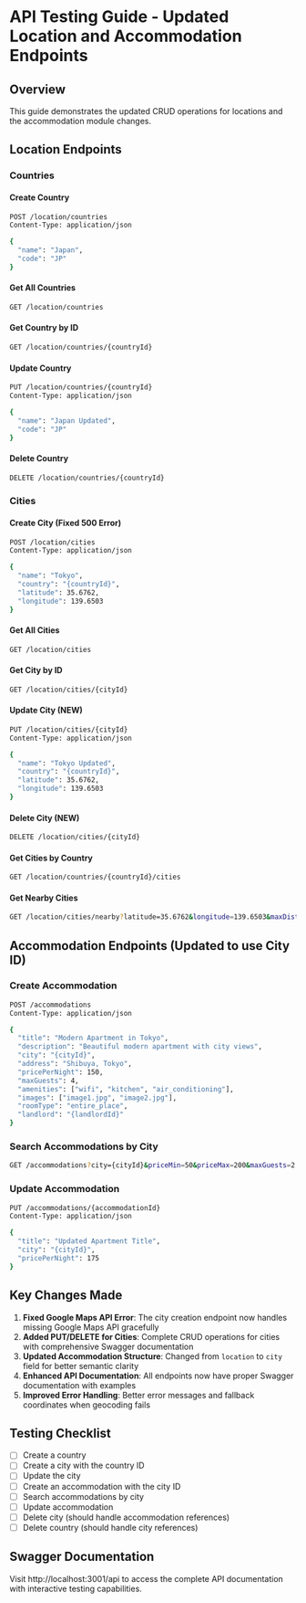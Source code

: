 # API Testing Guide - Updated Location and Accommodation Endpoints

## Overview
This guide demonstrates the updated CRUD operations for locations and the accommodation module changes.

## Location Endpoints

### Countries

#### Create Country
```bash
POST /location/countries
Content-Type: application/json

{
  "name": "Japan",
  "code": "JP"
}
```

#### Get All Countries
```bash
GET /location/countries
```

#### Get Country by ID
```bash
GET /location/countries/{countryId}
```

#### Update Country
```bash
PUT /location/countries/{countryId}
Content-Type: application/json

{
  "name": "Japan Updated",
  "code": "JP"
}
```

#### Delete Country
```bash
DELETE /location/countries/{countryId}
```

### Cities

#### Create City (Fixed 500 Error)
```bash
POST /location/cities
Content-Type: application/json

{
  "name": "Tokyo",
  "country": "{countryId}",
  "latitude": 35.6762,
  "longitude": 139.6503
}
```

#### Get All Cities
```bash
GET /location/cities
```

#### Get City by ID
```bash
GET /location/cities/{cityId}
```

#### Update City (NEW)
```bash
PUT /location/cities/{cityId}
Content-Type: application/json

{
  "name": "Tokyo Updated",
  "country": "{countryId}",
  "latitude": 35.6762,
  "longitude": 139.6503
}
```

#### Delete City (NEW)
```bash
DELETE /location/cities/{cityId}
```

#### Get Cities by Country
```bash
GET /location/countries/{countryId}/cities
```

#### Get Nearby Cities
```bash
GET /location/cities/nearby?latitude=35.6762&longitude=139.6503&maxDistance=100
```

## Accommodation Endpoints (Updated to use City ID)

### Create Accommodation
```bash
POST /accommodations
Content-Type: application/json

{
  "title": "Modern Apartment in Tokyo",
  "description": "Beautiful modern apartment with city views",
  "city": "{cityId}",
  "address": "Shibuya, Tokyo",
  "pricePerNight": 150,
  "maxGuests": 4,
  "amenities": ["wifi", "kitchen", "air_conditioning"],
  "images": ["image1.jpg", "image2.jpg"],
  "roomType": "entire_place",
  "landlord": "{landlordId}"
}
```

### Search Accommodations by City
```bash
GET /accommodations?city={cityId}&priceMin=50&priceMax=200&maxGuests=2
```

### Update Accommodation
```bash
PUT /accommodations/{accommodationId}
Content-Type: application/json

{
  "title": "Updated Apartment Title",
  "city": "{cityId}",
  "pricePerNight": 175
}
```

## Key Changes Made

1. **Fixed Google Maps API Error**: The city creation endpoint now handles missing Google Maps API gracefully
2. **Added PUT/DELETE for Cities**: Complete CRUD operations for cities with comprehensive Swagger documentation
3. **Updated Accommodation Structure**: Changed from `location` to `city` field for better semantic clarity
4. **Enhanced API Documentation**: All endpoints now have proper Swagger documentation with examples
5. **Improved Error Handling**: Better error messages and fallback coordinates when geocoding fails

## Testing Checklist

- [ ] Create a country
- [ ] Create a city with the country ID
- [ ] Update the city
- [ ] Create an accommodation with the city ID
- [ ] Search accommodations by city
- [ ] Update accommodation
- [ ] Delete city (should handle accommodation references)
- [ ] Delete country (should handle city references)

## Swagger Documentation

Visit http://localhost:3001/api to access the complete API documentation with interactive testing capabilities.
